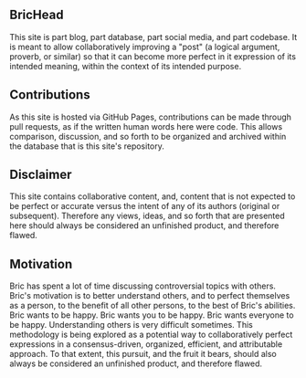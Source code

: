 ## BricHead

This site is part blog, part database, part social media, and part codebase. It is meant to allow collaboratively improving a "post" (a logical argument, proverb, or similar) so that it can become more perfect in it expression of its intended meaning, within the context of its intended purpose.

## Contributions

As this site is hosted via GitHub Pages, contributions can be made through pull requests, as if the written human words here were code. This allows comparison, discussion, and so forth to be organized and archived within the database that is this site's repository.

## Disclaimer

This site contains collaborative content, and, content that is not expected to be perfect or accurate versus the intent of any of its authors (original or subsequent). Therefore any views, ideas, and so forth that are presented here should always be considered an unfinished product, and therefore flawed.

## Motivation

Bric has spent a lot of time discussing controversial topics with others. Bric's motivation is to better understand others, and to perfect themselves as a person, to the benefit of all other persons, to the best of Bric's abilities. Bric wants to be happy. Bric wants you to be happy. Bric wants everyone to be happy. Understanding others is very difficult sometimes. This methodology is being explored as a potential way to collaboratively perfect expressions in a consensus-driven, organized, efficient, and attributable approach. To that extent, this pursuit, and the fruit it bears, should also always be considered an unfinished product, and therefore flawed.
